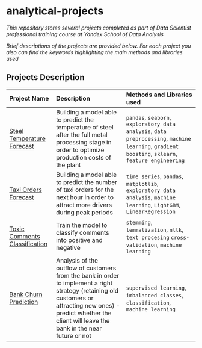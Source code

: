 # analytical-projects

*This repository stores several projects completed as part of Data Scientist professional training course at Yandex School of Data Analysis*

*Brief descriptions of the projects are provided below. For each project you also can find the keywords highlighting the main methods and libraries used*

## Projects Description

| Project Name | Description | Methods and Libraries used | 
| :---------------------- | :---------------------- | :---------------------- |
| [Steel Temperature Forecast](steel-temperature-forecast) | Building a model able to predict the temperature of steel after the full metal processing stage in order to optimize production costs of the plant | `pandas`, `seaborn`, `exploratory data analysis`, `data preprocessing`, `machine learning`, `gradient boosting`, `sklearn`, `feature engineering` |
| [Taxi Orders Forecast](taxi-orders-forecast) | Building a model able to predict the number of taxi orders for the next hour in order to attract more drivers during peak periods | `time series`, `pandas`, `matplotlib`, `exploratory data analysis`, `machine learning`, `LightGBM`, `LinearRegression` |
| [Toxic Comments Classification](toxic-comments-classification) | Train the model to classify comments into positive and negative | `stemming`, `lemmatization`, `nltk`, `text procesing` `cross-validation`, `machine learning` |
| [Bank Churn Prediction](bank-churn-prediction) | Analysis of the outflow of customers from the bank in order to implement a right strategy (retaining old customers or attracting new ones) - predict whether the client will leave the bank in the near future or not | `supervised learning`, `imbalanced classes`, `classification`, `machine learning` |
